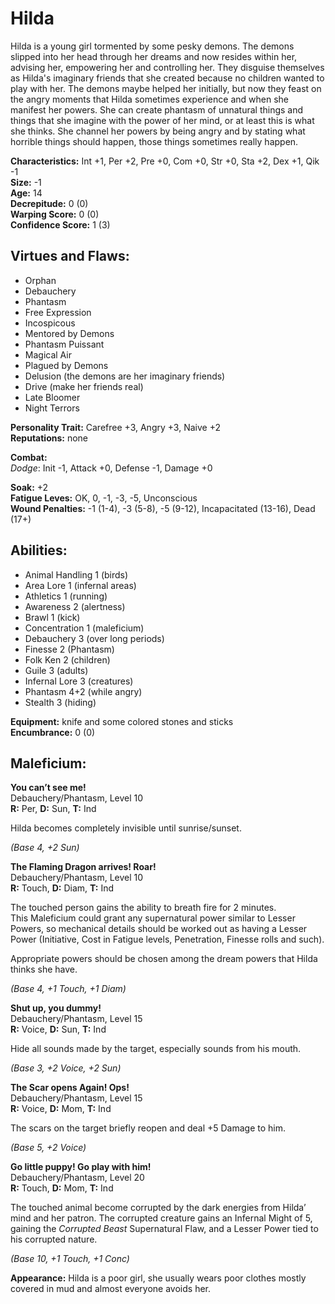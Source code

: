 # Hilda

Hilda is a young girl tormented by some pesky demons. The demons slipped into her head through her dreams and now resides within her, advising her, empowering her and controlling her. They disguise themselves as Hilda's imaginary friends that she created because no children wanted to play with her. The demons maybe helped her initially, but now they feast on the angry moments that Hilda sometimes experience and when she manifest her powers. She can create phantasm of unnatural things and things that she imagine with the power of her mind, or at least this is what she thinks. She channel her powers by being angry and by stating what horrible things should happen, those things sometimes really happen.

**Characteristics:** Int +1, Per +2, Pre +0, Com +0, Str +0, Sta +2, Dex +1, Qik -1  
**Size:** -1  
**Age:** 14  
**Decrepitude:** 0 (0)  
**Warping Score:** 0 (0)  
**Confidence Score:** 1 (3)

## Virtues and Flaws:

- Orphan
- Debauchery
- Phantasm
- Free Expression
- Incospicous
- Mentored by Demons
- Phantasm Puissant
- Magical Air
- Plagued by Demons
- Delusion (the demons are her imaginary friends)
- Drive (make her friends real)
- Late Bloomer
- Night Terrors

**Personality Trait:** Carefree +3, Angry +3, Naive +2   
**Reputations:** none

**Combat:**  
*Dodge*: Init -1, Attack +0, Defense -1, Damage +0  

**Soak:** +2  
**Fatigue Leves:** OK, 0, -1, -3, -5, Unconscious  
**Wound Penalties:** -1 (1-4), -3 (5-8), -5 (9-12), Incapacitated (13-16), Dead (17+)

## Abilities:

+ Animal Handling 1 (birds)
+ Area Lore 1 (infernal areas)
+ Athletics 1 (running)
+ Awareness 2 (alertness)
+ Brawl 1 (kick)
+ Concentration 1 (maleficium)
+ Debauchery 3 (over long periods)
+ Finesse 2 (Phantasm)
+ Folk Ken 2 (children)
+ Guile 3 (adults)
+ Infernal Lore 3 (creatures)
+ Phantasm 4+2 (while angry)
+ Stealth 3 (hiding)

**Equipment:** knife and some colored stones and sticks  
**Encumbrance:** 0 (0)

## Maleficium:

**You can’t see me!**  
Debauchery/Phantasm, Level 10  
**R:** Per, **D:** Sun, **T:** Ind  

Hilda becomes completely invisible until sunrise/sunset.  

*(Base 4, +2 Sun)*

**The Flaming Dragon arrives! Roar!**  
Debauchery/Phantasm, Level 10  
**R:** Touch, **D:** Diam, **T:** Ind  

The touched person gains the ability to breath fire for 2 minutes.  
This Maleficium could grant any supernatural power similar to Lesser Powers, so mechanical details should be worked out as having a Lesser Power (Initiative, Cost in Fatigue levels, Penetration, Finesse rolls and such).

Appropriate powers should be chosen among the dream powers that Hilda thinks she have.

*(Base 4, +1 Touch, +1 Diam)*

**Shut up, you dummy!**  
Debauchery/Phantasm, Level 15  
**R:** Voice, **D:** Sun, **T:** Ind  
 
Hide all sounds made by the target, especially sounds from his mouth.
 
*(Base 3, +2 Voice, +2 Sun)*

**The Scar opens Again! Ops!**  
Debauchery/Phantasm, Level 15  
**R:** Voice, **D:** Mom, **T:** Ind  
 
The scars on the target briefly reopen and deal +5 Damage to him.

*(Base 5, +2 Voice)*

**Go little puppy! Go play with him!**  
Debauchery/Phantasm, Level 20  
**R:** Touch, **D:** Mom, **T:** Ind  

The touched animal become corrupted by the dark energies from Hilda’ mind and her patron. The corrupted creature gains an Infernal Might of 5, gaining the *Corrupted Beast* Supernatural Flaw, and a Lesser Power tied to his corrupted nature. 

*(Base 10, +1 Touch, +1 Conc)*

**Appearance:** Hilda is a poor girl, she usually wears poor clothes mostly covered in mud and almost everyone avoids her.